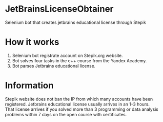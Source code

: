 # JetBrainsLicenseObtainer
Selenium bot that creates jetbrains educational license through Stepik

# How it works
1) Selenium bot registrate account on Stepik.org website.
2) Bot solves four tasks in the c++ course from the Yandex Academy.
3) Bot parses Jetbrains educational license.

# Information
Stepik website does not ban the IP from which many accounts have been registered.
Jetbrains educational license usually arrives in an 1-3 hours.
That license arrives if you solved more than 3 programming or data analysis problems within 7 days on the open course with certificates.
